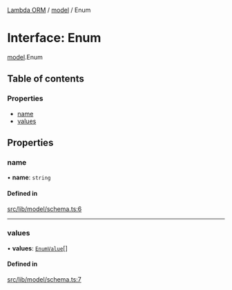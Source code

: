 [Lambda ORM](../README.md) / [model](../modules/model.md) / Enum

# Interface: Enum

[model](../modules/model.md).Enum

## Table of contents

### Properties

- [name](model.Enum.md#name)
- [values](model.Enum.md#values)

## Properties

### name

• **name**: `string`

#### Defined in

[src/lib/model/schema.ts:6](https://github.com/FlavioLionelRita/lambda-orm/blob/c4a0e00/src/lib/model/schema.ts#L6)

___

### values

• **values**: [`EnumValue`](model.EnumValue.md)[]

#### Defined in

[src/lib/model/schema.ts:7](https://github.com/FlavioLionelRita/lambda-orm/blob/c4a0e00/src/lib/model/schema.ts#L7)
